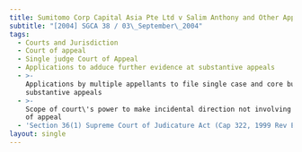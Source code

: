 ```yaml
---
title: Sumitomo Corp Capital Asia Pte Ltd v Salim Anthony and Other Applications
subtitle: "[2004] SGCA 38 / 03\_September\_2004"
tags:
  - Courts and Jurisdiction
  - Court of appeal
  - Single judge Court of Appeal
  - Applications to adduce further evidence at substantive appeals
  - >-
    Applications by multiple appellants to file single case and core bundle at
    substantive appeals
  - >-
    Scope of court\'s power to make incidental direction not involving decision
    of appeal
  - 'Section 36(1) Supreme Court of Judicature Act (Cap 322, 1999 Rev Ed)'
layout: single
---
```


